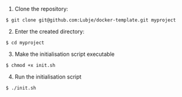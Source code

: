 1. Clone the repository:
```
$ git clone git@github.com:Lubje/docker-template.git myproject
``` 
2. Enter the created directory:
```
$ cd myproject
```
3. Make the initialisation script executable
```
$ chmod +x init.sh
```
4. Run the initialisation script
```
$ ./init.sh
```